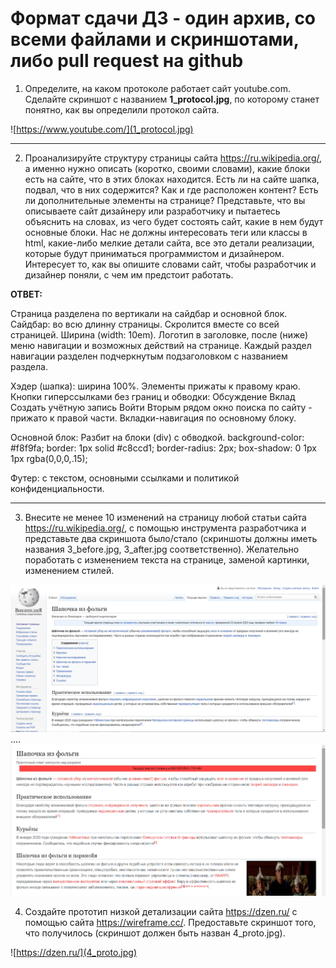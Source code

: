 # Формат сдачи ДЗ - один архив, со всеми файлами и скриншотами, либо pull request на github

1. Определите, на каком протоколе работает сайт youtube.com. Сделайте скриншот с названием **1_protocol.jpg**, по которому станет понятно, как вы определили протокол сайта.

![https://www.youtube.com/](1_protocol.jpg)
____________________________
2. Проанализируйте структуру страницы сайта https://ru.wikipedia.org/, а именно нужно описать (коротко, своими словами), какие блоки есть на сайте, что в этих блоках находится. Есть ли на сайте шапка, подвал, что в них содержится? Как и где расположен контент? Есть ли дополнительные элементы на странице?
Представьте, что вы описываете сайт дизайнеру или разработчику и пытаетесь объяснить на словах, из чего будет состоять сайт, какие в нем будут основные блоки. Нас не должны интересовать теги или классы в html, какие-либо мелкие детали сайта, все это детали реализации, которые будут приниматься программистом и дизайнером. Интересует то, как вы опишите словами сайт, чтобы разработчик и дизайнер поняли, с чем им предстоит работать.

**ОТВЕТ:**

Страница разделена по вертикали на сайдбар и основной блок.
Сайдбар: во всю длинну страницы. Скролится вместе со всей страницей. Ширина (width: 10em). Логотип в заголовке, после (ниже) меню навигации и возможных действий на странице. Каждый раздел навигации разделен подчеркнутым подзаголовком с названием раздела.

Хэдер (шапка): ширина 100%. Элементы прижаты к правому краю. Кнопки гиперссылками без границ и обводки: Обсуждение
Вклад
Создать учётную запись
Войти
Вторым рядом окно поиска по сайту - прижато к правой части. Вкладки-навигация по основному блоку.

Основной блок: Разбит на блоки (div) с обводкой.
    background-color: #f8f9fa;
    border: 1px solid #c8ccd1;
    border-radius: 2px;
    box-shadow: 0 1px 1px rgba(0,0,0,.15);

Футер: с текстом, основными ссылками  и политикой конфиденциальности.
____________________________
3. Внесите не менее 10 изменений на страницу любой статьи сайта https://ru.wikipedia.org/, с помощью инструмента разработчика и представьте два скриншота было/стало (скриншоты должны иметь названия 3_before.jpg, 3_after.jpg соответственно). Желательно поработать с изменением текста на странице, заменой картинки, изменением стилей.

![До](3_before.jpg)
....
![После](3_after.jpg)


4. Создайте прототип низкой детализации сайта https://dzen.ru/ с помощью сайта https://wireframe.cc/. Предоставьте скриншот того, что получилось (скриншот должен быть назван 4_proto.jpg).

![https://dzen.ru/](4_proto.jpg)